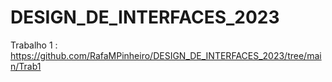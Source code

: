 # DESIGN_DE_INTERFACES_2023

Trabalho 1 : https://github.com/RafaMPinheiro/DESIGN_DE_INTERFACES_2023/tree/main/Trab1
